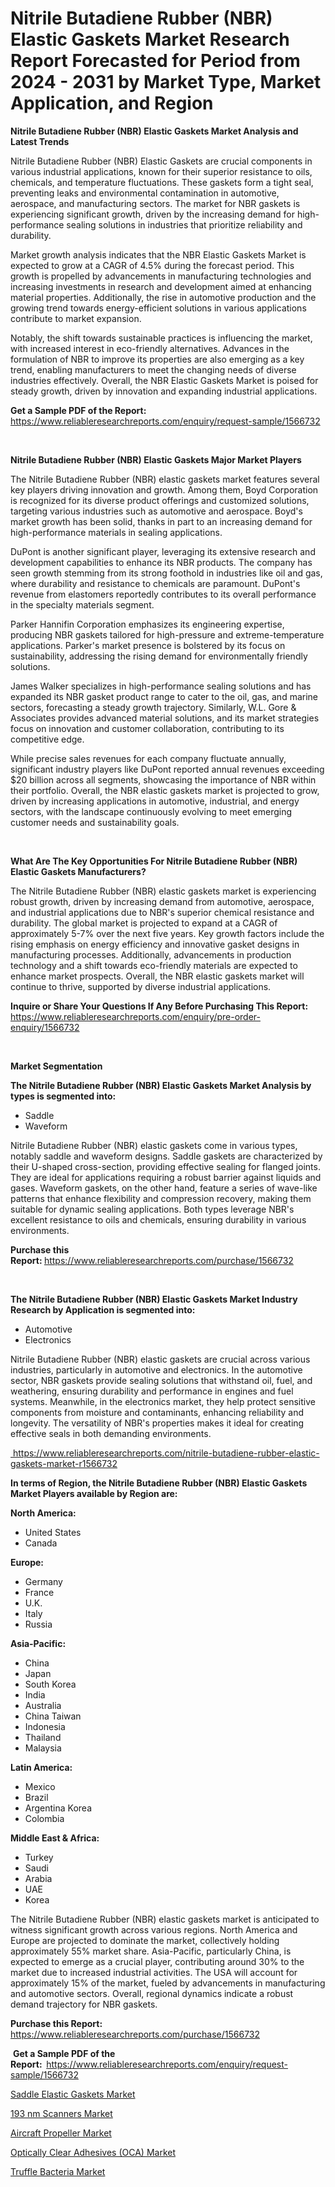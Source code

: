<p><h1>Nitrile Butadiene Rubber (NBR) Elastic Gaskets Market Research Report Forecasted for Period from 2024 -  2031 by Market Type, Market Application, and Region</h1></p><p><strong>Nitrile Butadiene Rubber (NBR) Elastic Gaskets Market Analysis and Latest Trends</strong></p>
<p><p>Nitrile Butadiene Rubber (NBR) Elastic Gaskets are crucial components in various industrial applications, known for their superior resistance to oils, chemicals, and temperature fluctuations. These gaskets form a tight seal, preventing leaks and environmental contamination in automotive, aerospace, and manufacturing sectors. The market for NBR gaskets is experiencing significant growth, driven by the increasing demand for high-performance sealing solutions in industries that prioritize reliability and durability.</p><p>Market growth analysis indicates that the NBR Elastic Gaskets Market is expected to grow at a CAGR of 4.5% during the forecast period. This growth is propelled by advancements in manufacturing technologies and increasing investments in research and development aimed at enhancing material properties. Additionally, the rise in automotive production and the growing trend towards energy-efficient solutions in various applications contribute to market expansion. </p><p>Notably, the shift towards sustainable practices is influencing the market, with increased interest in eco-friendly alternatives. Advances in the formulation of NBR to improve its properties are also emerging as a key trend, enabling manufacturers to meet the changing needs of diverse industries effectively. Overall, the NBR Elastic Gaskets Market is poised for steady growth, driven by innovation and expanding industrial applications.</p></p>
<p><strong>Get a Sample PDF of the Report:&nbsp;</strong> <a href="https://www.reliableresearchreports.com/enquiry/request-sample/1566732">https://www.reliableresearchreports.com/enquiry/request-sample/1566732</a></p>
<p>&nbsp;</p>
<p><strong>Nitrile Butadiene Rubber (NBR) Elastic Gaskets Major Market Players</strong></p>
<p><p>The Nitrile Butadiene Rubber (NBR) elastic gaskets market features several key players driving innovation and growth. Among them, Boyd Corporation is recognized for its diverse product offerings and customized solutions, targeting various industries such as automotive and aerospace. Boyd's market growth has been solid, thanks in part to an increasing demand for high-performance materials in sealing applications.</p><p>DuPont is another significant player, leveraging its extensive research and development capabilities to enhance its NBR products. The company has seen growth stemming from its strong foothold in industries like oil and gas, where durability and resistance to chemicals are paramount. DuPont's revenue from elastomers reportedly contributes to its overall performance in the specialty materials segment.</p><p>Parker Hannifin Corporation emphasizes its engineering expertise, producing NBR gaskets tailored for high-pressure and extreme-temperature applications. Parker's market presence is bolstered by its focus on sustainability, addressing the rising demand for environmentally friendly solutions.</p><p>James Walker specializes in high-performance sealing solutions and has expanded its NBR gasket product range to cater to the oil, gas, and marine sectors, forecasting a steady growth trajectory. Similarly, W.L. Gore & Associates provides advanced material solutions, and its market strategies focus on innovation and customer collaboration, contributing to its competitive edge.</p><p>While precise sales revenues for each company fluctuate annually, significant industry players like DuPont reported annual revenues exceeding $20 billion across all segments, showcasing the importance of NBR within their portfolio. Overall, the NBR elastic gaskets market is projected to grow, driven by increasing applications in automotive, industrial, and energy sectors, with the landscape continuously evolving to meet emerging customer needs and sustainability goals.</p></p>
<p>&nbsp;</p>
<p><strong>What Are The Key Opportunities For Nitrile Butadiene Rubber (NBR) Elastic Gaskets Manufacturers?</strong></p>
<p><p>The Nitrile Butadiene Rubber (NBR) elastic gaskets market is experiencing robust growth, driven by increasing demand from automotive, aerospace, and industrial applications due to NBR's superior chemical resistance and durability. The global market is projected to expand at a CAGR of approximately 5-7% over the next five years. Key growth factors include the rising emphasis on energy efficiency and innovative gasket designs in manufacturing processes. Additionally, advancements in production technology and a shift towards eco-friendly materials are expected to enhance market prospects. Overall, the NBR elastic gaskets market will continue to thrive, supported by diverse industrial applications.</p></p>
<p><strong>Inquire or Share Your Questions If Any Before Purchasing This Report:</strong> <a href="https://www.reliableresearchreports.com/enquiry/pre-order-enquiry/1566732">https://www.reliableresearchreports.com/enquiry/pre-order-enquiry/1566732</a></p>
<p>&nbsp;</p>
<p><strong>Market Segmentation</strong></p>
<p><strong>The Nitrile Butadiene Rubber (NBR) Elastic Gaskets Market Analysis by types is segmented into:</strong></p>
<p><ul><li>Saddle</li><li>Waveform</li></ul></p>
<p><p>Nitrile Butadiene Rubber (NBR) elastic gaskets come in various types, notably saddle and waveform designs. Saddle gaskets are characterized by their U-shaped cross-section, providing effective sealing for flanged joints. They are ideal for applications requiring a robust barrier against liquids and gases. Waveform gaskets, on the other hand, feature a series of wave-like patterns that enhance flexibility and compression recovery, making them suitable for dynamic sealing applications. Both types leverage NBR's excellent resistance to oils and chemicals, ensuring durability in various environments.</p></p>
<p><strong>Purchase this Report:&nbsp;</strong><a href="https://www.reliableresearchreports.com/purchase/1566732">https://www.reliableresearchreports.com/purchase/1566732</a></p>
<p>&nbsp;</p>
<p><strong>The Nitrile Butadiene Rubber (NBR) Elastic Gaskets Market Industry Research by Application is segmented into:</strong></p>
<p><ul><li>Automotive</li><li>Electronics</li></ul></p>
<p><p>Nitrile Butadiene Rubber (NBR) elastic gaskets are crucial across various industries, particularly in automotive and electronics. In the automotive sector, NBR gaskets provide sealing solutions that withstand oil, fuel, and weathering, ensuring durability and performance in engines and fuel systems. Meanwhile, in the electronics market, they help protect sensitive components from moisture and contaminants, enhancing reliability and longevity. The versatility of NBR's properties makes it ideal for creating effective seals in both demanding environments.</p></p>
<p><a href="https://www.reliableresearchreports.com/nitrile-butadiene-rubber-elastic-gaskets-market-r1566732">&nbsp;https://www.reliableresearchreports.com/nitrile-butadiene-rubber-elastic-gaskets-market-r1566732</a></p>
<p><strong>In terms of Region, the Nitrile Butadiene Rubber (NBR) Elastic Gaskets Market Players available by Region are:</strong></p>
<p>
    <p> <strong> North America: </strong>
        <ul>
            <li>United States</li>
            <li>Canada</li>
        </ul>
        </p> 
    <p> <strong> Europe: </strong>
        <ul>
            <li>Germany</li>
            <li>France</li>
            <li>U.K.</li>
            <li>Italy</li>
            <li>Russia</li>
        </ul>
        </p> 
    <p> <strong> Asia-Pacific: </strong>
        <ul>
            <li>China</li>
            <li>Japan</li>
            <li>South Korea</li>
            <li>India</li>
            <li>Australia</li>
            <li>China Taiwan</li>
            <li>Indonesia</li>
            <li>Thailand</li>
            <li>Malaysia</li>
        </ul>
        </p> 
    <p> <strong> Latin America: </strong>
        <ul>
            <li>Mexico</li>
            <li>Brazil</li>
            <li>Argentina Korea</li>
            <li>Colombia</li>
        </ul>
        </p> 
    <p> <strong> Middle East & Africa: </strong>
        <ul>
            <li>Turkey</li>
            <li>Saudi</li>
            <li>Arabia</li>
            <li>UAE</li>
            <li>Korea</li>
        </ul>
    </p>
    </p>
<p><p>The Nitrile Butadiene Rubber (NBR) elastic gaskets market is anticipated to witness significant growth across various regions. North America and Europe are projected to dominate the market, collectively holding approximately 55% market share. Asia-Pacific, particularly China, is expected to emerge as a crucial player, contributing around 30% to the market due to increased industrial activities. The USA will account for approximately 15% of the market, fueled by advancements in manufacturing and automotive sectors. Overall, regional dynamics indicate a robust demand trajectory for NBR gaskets.</p></p>
<p><strong>Purchase this Report: </strong><a href="https://www.reliableresearchreports.com/purchase/1566732">https://www.reliableresearchreports.com/purchase/1566732</a></p>
<p>&nbsp;<strong>Get a Sample PDF of the Report:&nbsp;&nbsp;</strong><a href="https://www.reliableresearchreports.com/enquiry/request-sample/1566732">https://www.reliableresearchreports.com/enquiry/request-sample/1566732</a></p>
<p><strong></strong></p>
<p><p><a href="https://github.com/MarlinNader2023/Market-Research-Report-List-1/blob/main/saddle-elastic-gaskets-market.md">Saddle Elastic Gaskets Market</a></p><p><a href="https://issuu.com/reportprime-2/docs/193-nm-scanners-market-size-2030.pp_ae69f41757f8f4">193 nm Scanners Market</a></p><p><a href="https://www.linkedin.com/pulse/aircraft-propeller-market-share-analysis-growth-trends-yjhme">Aircraft Propeller Market</a></p><p><a href="https://medium.com/@christorpherpfannerstill5436/optically-clear-adhesives-oca-market-essentials-key-market-players-demand-drivers-and-roi-e541a46746d7">Optically Clear Adhesives (OCA) Market</a></p><p><a href="https://medium.com/@christorpherpfannerstill5436/market-leaders-and-laggards-global-truffle-bacteria-market-trends-and-forecast-2024-2031-c66f0d734b7d">Truffle Bacteria Market</a></p></p>